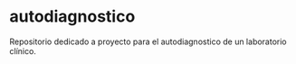# autodiagnostico
Repositorio dedicado a proyecto para el autodiagnostico de un laboratorio clínico.
